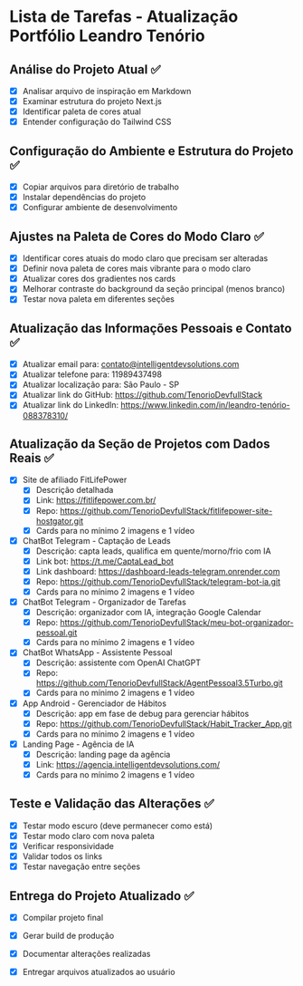 # Lista de Tarefas - Atualização Portfólio Leandro Tenório

## Análise do Projeto Atual ✅
- [x] Analisar arquivo de inspiração em Markdown
- [x] Examinar estrutura do projeto Next.js
- [x] Identificar paleta de cores atual
- [x] Entender configuração do Tailwind CSS

## Configuração do Ambiente e Estrutura do Projeto ✅
- [x] Copiar arquivos para diretório de trabalho
- [x] Instalar dependências do projeto
- [x] Configurar ambiente de desenvolvimento

## Ajustes na Paleta de Cores do Modo Claro ✅
- [x] Identificar cores atuais do modo claro que precisam ser alteradas
- [x] Definir nova paleta de cores mais vibrante para o modo claro
- [x] Atualizar cores dos gradientes nos cards
- [x] Melhorar contraste do background da seção principal (menos branco)
- [x] Testar nova paleta em diferentes seções

## Atualização das Informações Pessoais e Contato ✅
- [x] Atualizar email para: contato@intelligentdevsolutions.com
- [x] Atualizar telefone para: 11989437498
- [x] Atualizar localização para: São Paulo - SP
- [x] Atualizar link do GitHub: https://github.com/TenorioDevfullStack
- [x] Atualizar link do LinkedIn: https://www.linkedin.com/in/leandro-tenório-088378310/

## Atualização da Seção de Projetos com Dados Reais ✅
- [x] Site de afiliado FitLifePower
  - [x] Descrição detalhada
  - [x] Link: https://fitlifepower.com.br/
  - [x] Repo: https://github.com/TenorioDevfullStack/fitlifepower-site-hostgator.git
  - [x] Cards para no mínimo 2 imagens e 1 vídeo

- [x] ChatBot Telegram - Captação de Leads
  - [x] Descrição: capta leads, qualifica em quente/morno/frio com IA
  - [x] Link bot: https://t.me/CaptaLead_bot
  - [x] Link dashboard: https://dashboard-leads-telegram.onrender.com
  - [x] Repo: https://github.com/TenorioDevfullStack/telegram-bot-ia.git
  - [x] Cards para no mínimo 2 imagens e 1 vídeo

- [x] ChatBot Telegram - Organizador de Tarefas
  - [x] Descrição: organizador com IA, integração Google Calendar
  - [x] Repo: https://github.com/TenorioDevfullStack/meu-bot-organizador-pessoal.git
  - [x] Cards para no mínimo 2 imagens e 1 vídeo

- [x] ChatBot WhatsApp - Assistente Pessoal
  - [x] Descrição: assistente com OpenAI ChatGPT
  - [x] Repo: https://github.com/TenorioDevfullStack/AgentPessoal3.5Turbo.git
  - [x] Cards para no mínimo 2 imagens e 1 vídeo

- [x] App Android - Gerenciador de Hábitos
  - [x] Descrição: app em fase de debug para gerenciar hábitos
  - [x] Repo: https://github.com/TenorioDevfullStack/Habit_Tracker_App.git
  - [x] Cards para no mínimo 2 imagens e 1 vídeo

- [x] Landing Page - Agência de IA
  - [x] Descrição: landing page da agência
  - [x] Link: https://agencia.intelligentdevsolutions.com/
  - [x] Cards para no mínimo 2 imagens e 1 vídeo

## Teste e Validação das Alterações ✅
- [x] Testar modo escuro (deve permanecer como está)
- [x] Testar modo claro com nova paleta
- [x] Verificar responsividade
- [x] Validar todos os links
- [x] Testar navegação entre seções

## Entrega do Projeto Atualizado ✅
- [x] Compilar projeto final
- [x] Gerar build de produção
- [x] Documentar alterações realizadas
- [x] Entregar arquivos atualizados ao usuário

